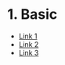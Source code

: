 # 1. Basic
- [Link 1](https://medium.com/@growupjv/nh%E1%BB%AFng-c%C3%A2u-h%E1%BB%8Fi-ph%E1%BB%8Fng-v%E1%BA%A5n-v%E1%BB%81-devops-cho-ng%C3%A0nh-it-c62a9cfd5f9f)
- [Link 2](https://techmaster.vn/posts/37209/top-25-cau-hoi-va-cau-tra-loi-phong-van-hang-dau-danh-cho-ky-su-devops)
- [Link 3](https://topdev.vn/blog/top-5-cau-hoi-phong-van-devops-engineer/)
